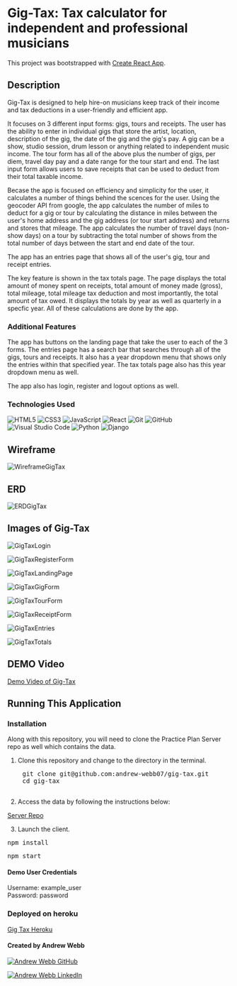 # Gig-Tax: Tax calculator for independent and professional musicians

This project was bootstrapped with [Create React App](https://github.com/facebook/create-react-app).

## Description

Gig-Tax is designed to help hire-on musicians keep track of their income and tax deductions in a user-friendly and efficient app. 

It focuses on 3 different input forms: gigs, tours and receipts. The user has the ability to enter in individual gigs that store the artist, location, description of the gig, the date of the gig and the gig's pay. A gig can be a show, studio session, drum lesson or anything related to independent music income. The tour form has all of the above plus the number of gigs, per diem, travel day pay and a date range for the tour start and end. The last input form allows users to save receipts that can be used to deduct from their total taxable income.

Becase the app is focused on efficiency and simplicity for the user, it calculates a number of things behind the scences for the user. Using the geocoder API from google, the app calculates the number of miles to deduct for a gig or tour by calculating the distance in miles between the user's home address and the gig address (or tour start address) and returns and stores that mileage. The app calculates the number of travel days (non-show days) on a tour by subtracting the total number of shows from the total number of days between the start and end date of the tour.

The app has an entries page that shows all of the user's gig, tour and receipt entries.

The key feature is shown in the tax totals page. The page displays the total amount of money spent on receipts, total amount of money made (gross), total mileage, total mileage tax deduction and most importantly, the total amount of tax owed. It displays the totals by year as well as quarterly in a specfic year. All of these calculations are done by the app.

### Additional Features

The app has buttons on the landing page that take the user to each of the 3 forms. The entries page has a search bar that searches through all of the gigs, tours and receipts. It also has a year dropdown menu that shows only the entries within that specified year. The tax totals page also has this year dropdown menu as well.

The app also has login, register and logout options as well.

### Technologies Used

![HTML5](https://img.shields.io/badge/html5%20-%23E34F26.svg?&style=for-the-badge&logo=html5&logoColor=white) ![CSS3](https://img.shields.io/badge/css3%20-%231572B6.svg?&style=for-the-badge&logo=css3&logoColor=white) ![JavaScript](https://img.shields.io/badge/javascript%20-%23323330.svg?&style=for-the-badge&logo=javascript&logoColor=%23F7DF1E) ![React](https://img.shields.io/badge/react%20-%2320232a.svg?&style=for-the-badge&logo=react&logoColor=%2361DAFB) ![Git](https://img.shields.io/badge/git%20-%23F05033.svg?&style=for-the-badge&logo=git&logoColor=white) ![GitHub](https://img.shields.io/badge/github%20-%23121011.svg?&style=for-the-badge&logo=github&logoColor=white) ![Visual Studio Code](https://img.shields.io/badge/VSCode%20-%23007ACC.svg?&style=for-the-badge&logo=visual-studio-code&logoColor=white)
![Python](https://img.shields.io/badge/Python%20-%23007ACC.svg?&style=for-the-badge&logo=Python&logoColor=white)
![Django](https://img.shields.io/badge/Django%20-%23007ACC.svg?&style=for-the-badge&logo=Django&logoColor=white)

## Wireframe

![WireframeGigTax](https://user-images.githubusercontent.com/81766179/123299766-7aebc780-d4df-11eb-8872-25f03064eabb.png)

## ERD

![ERDGigTax](https://user-images.githubusercontent.com/81766179/123299884-92c34b80-d4df-11eb-9fcc-1313e055e17f.png)

## Images of Gig-Tax

![GigTaxLogin](https://user-images.githubusercontent.com/81766179/123300762-825fa080-d4e0-11eb-8464-4dd16498c84b.png)

![GigTaxRegisterForm](https://user-images.githubusercontent.com/81766179/123300833-94d9da00-d4e0-11eb-84dc-df1dd35ef36f.png)

![GigTaxLandingPage](https://user-images.githubusercontent.com/81766179/123300869-a02d0580-d4e0-11eb-9310-4bda0b681cab.png)

![GigTaxGigForm](https://user-images.githubusercontent.com/81766179/123300924-af13b800-d4e0-11eb-9493-280ce401e7d2.png)

![GigTaxTourForm](https://user-images.githubusercontent.com/81766179/123300960-b89d2000-d4e0-11eb-89d5-e9fa4b53440f.png)

![GigTaxReceiptForm](https://user-images.githubusercontent.com/81766179/123301006-c488e200-d4e0-11eb-8237-ac37a72f21b6.png)

![GigTaxEntries](https://user-images.githubusercontent.com/81766179/123301055-d1a5d100-d4e0-11eb-8b72-eb0c177b3517.png)

![GigTaxTotals](https://user-images.githubusercontent.com/81766179/123301086-db2f3900-d4e0-11eb-9e65-9325929059a6.png)

## DEMO Video

<a href="https://www.loom.com/share/547d9764f1394fcca63b241434fd9ea3" target="_blank" alt="demo video">Demo Video of Gig-Tax</a>

## Running This Application

### Installation

<div>Along with this repository, you will need to clone the Practice Plan Server repo as well which contains the data.</div>

<ol>
    <li>Clone this repository and change to the directory in the terminal.</li>
</ol>
<div>
    <pre>
    git clone git@github.com:andrew-webb07/gig-tax.git
    <span>cd </span>gig-tax
    </pre>
</div>
<ol start="2">
    <li>Access the data by following the instructions below:</li>
</ol>
<p>
    <a href="https://github.com/andrew-webb07/gig-tax-server" target="_blank">Server Repo</a>
</p>
<ol start="3">
    <li>Launch the client.</li>
</ol>
<div>
    <pre>npm install</pre>
    <pre>npm start</pre>
</div>

#### Demo User Credentials

<div>Username: example_user</div>
<div>Password: password</div>

### Deployed on heroku
<div>
    <a href="https://gig-tax.herokuapp.com/login" target="_blank">Gig Tax Heroku</a>
</div>

#### Created by Andrew Webb

<a href="https://github.com/andrew-webb07/" target="_blank"><img src="https://camo.githubusercontent.com/6aea43d076c7bf00489f1b347caa33fe5c4d84a8af2983804f8702632f2669ec/68747470733a2f2f696d672e736869656c64732e696f2f62616467652f6769746875622532302d2532333132313031312e7376673f267374796c653d666f722d7468652d6261646765266c6f676f3d676974687562266c6f676f436f6c6f723d7768697465" alt="Andrew Webb GitHub" data-canonical-src="https://img.shields.io/badge/github%20-%23121011.svg?&amp;style=for-the-badge&amp;logo=github&amp;logoColor=white" style="max-width: 100%;"></a>

<a href="https://www.linkedin.com/in/andrew-webb07/" target="_blank" rel="nofollow"><img src="https://camo.githubusercontent.com/8bb7c1de40aadb0d8eede2add7716932344b30235088d239831fe0e884de8f82/68747470733a2f2f696d672e736869656c64732e696f2f62616467652f6c696e6b6564696e2532302d2532333030373742352e7376673f267374796c653d666f722d7468652d6261646765266c6f676f3d6c696e6b6564696e266c6f676f436f6c6f723d7768697465" alt="Andrew Webb LinkedIn" data-canonical-src="https://img.shields.io/badge/linkedin%20-%230077B5.svg?&amp;style=for-the-badge&amp;logo=linkedin&amp;logoColor=white" style="max-width: 100%;"></a>
